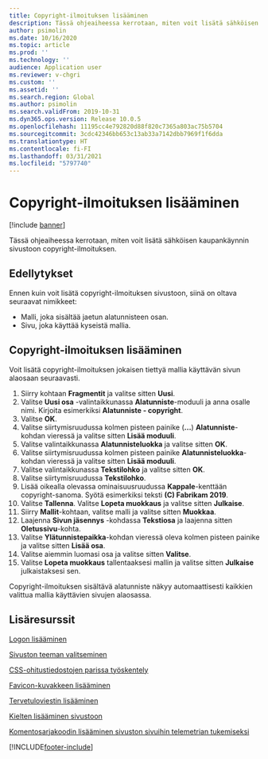 ```yaml
---
title: Copyright-ilmoituksen lisääminen
description: Tässä ohjeaiheessa kerrotaan, miten voit lisätä sähköisen kaupankäynnin sivustoon copyright-ilmoituksen.
author: psimolin
ms.date: 10/16/2020
ms.topic: article
ms.prod: ''
ms.technology: ''
audience: Application user
ms.reviewer: v-chgri
ms.custom: ''
ms.assetid: ''
ms.search.region: Global
ms.author: psimolin
ms.search.validFrom: 2019-10-31
ms.dyn365.ops.version: Release 10.0.5
ms.openlocfilehash: 11195cc4e792820d88f820c7365a803ac75b5704
ms.sourcegitcommit: 3cdc42346bb653c13ab33a7142dbb7969f1f6dda
ms.translationtype: HT
ms.contentlocale: fi-FI
ms.lasthandoff: 03/31/2021
ms.locfileid: "5797740"
---
```

# <a name="add-a-copyright-notice"></a>Copyright-ilmoituksen lisääminen

[!include [banner](includes/banner.md)]

Tässä ohjeaiheessa kerrotaan, miten voit lisätä sähköisen kaupankäynnin sivustoon copyright-ilmoituksen.

## <a name="prerequisites"></a>Edellytykset

Ennen kuin voit lisätä copyright-ilmoituksen sivustoon, siinä on oltava seuraavat nimikkeet:

- Malli, joka sisältää jaetun alatunnisteen osan.
- Sivu, joka käyttää kyseistä mallia.

## <a name="add-a-copyright-notice"></a>Copyright-ilmoituksen lisääminen

Voit lisätä copyright-ilmoituksen jokaisen tiettyä mallia käyttävän sivun alaosaan seuraavasti.

1. Siirry kohtaan **Fragmentit** ja valitse sitten **Uusi**.
1. Valitse **Uusi osa** -valintaikkunassa **Alatunniste**-moduuli ja anna osalle nimi. Kirjoita esimerkiksi **Alatunniste - copyright**.
1. Valitse **OK**.
1. Valitse siirtymisruudussa kolmen pisteen painike (**...**) **Alatunniste**-kohdan vieressä ja valitse sitten **Lisää moduuli**.
1. Valitse valintaikkunassa **Alatunnisteluokka** ja valitse sitten **OK**.
1. Valitse siirtymisruudussa kolmen pisteen painike **Alatunnisteluokka**-kohdan vieressä ja valitse sitten **Lisää moduuli**.
1. Valitse valintaikkunassa **Tekstilohko** ja valitse sitten **OK**.
1. Valitse siirtymisruudussa **Tekstilohko**.
1. Lisää oikealla olevassa ominaisuusruudussa **Kappale**-kenttään copyright-sanoma. Syötä esimerkiksi teksti **(C) Fabrikam 2019**.
1. Valitse **Tallenna**. Valitse **Lopeta muokkaus** ja valitse sitten **Julkaise**.
1. Siirry **Mallit**-kohtaan, valitse malli ja valitse sitten **Muokkaa**.
1. Laajenna **Sivun jäsennys** -kohdassa **Tekstiosa** ja laajenna sitten **Oletussivu**-kohta.
1. Valitse **Ylätunnistepaikka**-kohdan vieressä oleva kolmen pisteen painike ja valitse sitten **Lisää osa**.
1. Valitse aiemmin luomasi osa ja valitse sitten **Valitse**.
1. Valitse **Lopeta muokkaus** tallentaaksesi mallin ja valitse sitten **Julkaise** julkaistaksesi sen.

Copyright-ilmoituksen sisältävä alatunniste näkyy automaattisesti kaikkien valittua mallia käyttävien sivujen alaosassa.

## <a name="additional-resources"></a>Lisäresurssit

[Logon lisääminen](add-logo.md)

[Sivuston teeman valitseminen](select-site-theme.md)

[CSS-ohitustiedostojen parissa työskentely](css-override-files.md)

[Favicon-kuvakkeen lisääminen](add-favicon.md)

[Tervetuloviestin lisääminen](add-welcome-message.md)

[Kielten lisääminen sivustoon](add-languages-to-site.md)

[Komentosarjakoodin lisääminen sivuston sivuihin telemetrian tukemiseksi](add-telemetry.md)



[!INCLUDE[footer-include](../includes/footer-banner.md)]